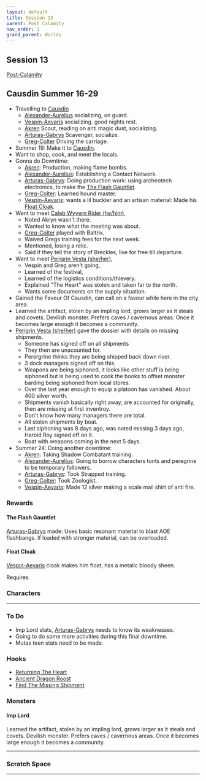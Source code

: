 ```yaml
---
layout: default
title: Session 13
parent: Post Calamity
nav_order: 1
grand_parent: Worlds
---
```

## Session 13
[Post-Calamity](Post-Calamity)
## Causdin Summer 16-29
* Travelling to [Causdin](Causdin)
	* [Alexander-Aurelius](Alexander-Aurelius) socializing, on guard.
	* [Vespin-Aevaris](Vespin-Aevaris) socializing. good nights rest.
	* [Akren](Akren) Scout, reading on anti magic dust, socializing.
	* [Arturas-Gabrys](Arturas-Gabrys) Scavenger, socialize.
	* [Greg-Colter](Greg-Colter) Driving the carriage.
* Summer 19: Make it to [Causdin](Causdin).
* Want to shop, cook, and meet the locals.
* Gonna do Downtime:
	* [Akren](Akren): Production, making flame bombs. 
	* [Alexander-Aurelius](Alexander-Aurelius): Establishing a Contact Network.
	* [Arturas-Gabrys](Arturas-Gabrys): Doing production work: using archeotech electronics, to make the [The Flash Gauntlet](#The%20Flash%20Gauntlet).
	* [Greg-Colter](Greg-Colter): Learned hound master.
	* [Vespin-Aevaris](Vespin-Aevaris): wants a lil buckler and an artisan material: Made his [Float Cloak](#Float%20Cloak).
* Went to meet [Caleb Wyvern Rider (he/him)](Causdin#Caleb%20Wyvern%20Rider%20(he/him)),
	* Noted Akryn wasn't there.
	* Wanted to know what the meeting was about.
	* [Greg-Colter](Greg-Colter) played with Baltrix.
	* Waived Gregs training fees for the next week.
	* Mentioned, losing a relic.
	* Said if they tell the story of Breckles, live for free till departure.
* Went to meet [Perigrin Vesta (she/her)](Causdin#Perigrin%20Vesta%20(she/her)),
	* Vespin and Greg aren't going,
	* Learned of the festival,
	* Learned of the logistics conditions/thievery.
	* Explained "The Heart" was stolen and taken far to the north.
	* Wants some documents on the supply situation. 
* Gained the Favour Of Causdin, can call on a favour while here in the city area.
* Learned the artifact, stolen by an impling lord, grows larger as it steals and covets. Devilish monster. Prefers caves / cavernous areas. Once it becomes large enough it becomes a community.
* [Perigrin Vesta (she/her)](Causdin#Perigrin%20Vesta%20(she/her)) gave the dossier with details on missing shipments.
	* Someone has signed off on all shipments
	* They then are unacounted for.
	* Perergrine thinks they are being shipped back down river.
	* 3 dock managers signed off on this.
	* Weapons are being siphoned, it looks like other stuff is being siphoned but is being used to cook the books to offset monster barding being siphoned from local stores.
	* Over the last year enough to equip a platoon has vanished. About 400 silver worth.
	* Shipments vanish basically right away, are accounted for originally, then are missing at first inventroy.
	* Don't know how many managers there are total.
	* All stolen shipments by boat.
	* Last siphoning was 8 days ago, was noted missing 3 days ago, Harold Roy signed off on it.
	* Boat with weapons coming in the next 5 days.
* Summer 24: Doing another downtime: 
	* [Akren](Akren): Taking Shadow Combatant training.
	* [Alexander-Aurelius](Alexander-Aurelius): Going to borrow characters tonts and peregrine to be temporary followers.
	* [Arturas-Gabrys](Arturas-Gabrys): Took Strapped training.
	* [Greg-Colter](Greg-Colter): Took Zoologist.
	* [Vespin-Aevaris](Vespin-Aevaris): Made 12 silver making a scale mail shirt of anti fire.


### Rewards
#### The Flash Gauntlet
[Arturas-Gabrys](Arturas-Gabrys) made:
Uses basic resonant material to blast AOE flashbangs. If loaded with stronger material, can be overloaded.

#### Float Cloak
[Vespin-Aevaris](Vespin-Aevaris) cloak makes him float, has a metalic bloody sheen.

Requires 

### Characters
 ---

### To Do
* Imp Lord stats, [Arturas-Gabrys](Arturas-Gabrys) needs to know its weaknesses.
* Going to do some more activities during this final downtime.
* Mutas teen stats need to be made.


### Hooks
* [Returning The Heart](Hooks#Returning%20The%20Heart)
* [Ancient Dragon Roost](Hooks#Ancient%20Dragon%20Roost)
* [Find The Missing Shipment](Hooks#Find%20The%20Missing%20Shipment)


### Monsters

#### Imp Lord
Learned the artifact, stolen by an impling lord, grows larger as it steals and covets. Devilish monster. Prefers caves / cavernous areas. Once it becomes large enough it becomes a community.

---

### Scratch Space



---